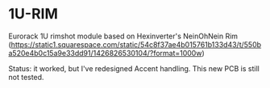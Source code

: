 # 1U-RIM
Eurorack 1U rimshot module based on Hexinverter's NeinOhNein Rim (https://static1.squarespace.com/static/54c8f37ae4b015761b133d43/t/550ba520e4b0c15a9e33dd91/1426826530104/?format=1000w)

Status: it worked, but I've redesigned Accent handling. This new PCB is still not tested.
